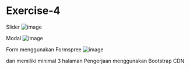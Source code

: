 # Exercise-4


Slider
![image](https://user-images.githubusercontent.com/57872082/69331948-415e3500-0c88-11ea-8964-fcb5cf7a68be.png)

Modal
![image](https://user-images.githubusercontent.com/57872082/69331969-4e7b2400-0c88-11ea-8b7a-1bc4c3d91dfe.png)

Form menggunakan Formspree
![image](https://user-images.githubusercontent.com/57872082/69332050-766a8780-0c88-11ea-981a-4ddd02bc712d.png)

dan memiliki minimal 3 halaman
Pengerjaan menggunakan Bootstrap CDN
